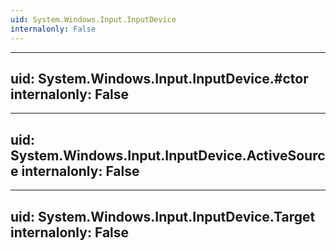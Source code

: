 ```yaml
---
uid: System.Windows.Input.InputDevice
internalonly: False
---
```


---
uid: System.Windows.Input.InputDevice.#ctor
internalonly: False
---

---
uid: System.Windows.Input.InputDevice.ActiveSource
internalonly: False
---

---
uid: System.Windows.Input.InputDevice.Target
internalonly: False
---
